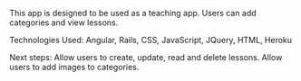 This app is designed to be used as a teaching app. Users can add categories and view lessons.

Technologies Used:
Angular, Rails, CSS, JavaScript, JQuery, HTML, Heroku

Next steps:
Allow users to create, update, read and delete lessons.
Allow users to add images to categories. 

